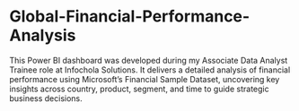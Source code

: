 # Global-Financial-Performance-Analysis
This Power BI dashboard was developed during my Associate Data Analyst Trainee role at Infochola Solutions. It delivers a detailed analysis of financial performance using Microsoft’s Financial Sample Dataset, uncovering key insights across country, product, segment, and time to guide strategic business decisions.

